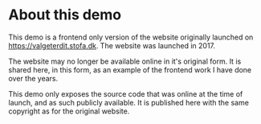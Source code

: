 # About this demo

This demo is a frontend only version of the website originally launched on https://valgeterdit.stofa.dk. 
The website was launched in 2017.

The website may no longer be available online in it's original form. It is shared here, in this form, as an example of the frontend work I have done over the years.

This demo only exposes the source code that was online at the time of launch, and as such publicly available. 
It is published here with the same copyright as for the original website.
